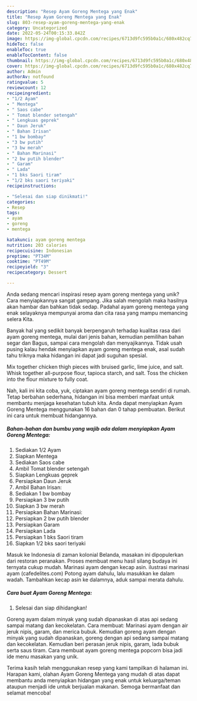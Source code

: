 ```yaml
---
description: "Resep Ayam Goreng Mentega yang Enak"
title: "Resep Ayam Goreng Mentega yang Enak"
slug: 803-resep-ayam-goreng-mentega-yang-enak
category: Uncategorized
date: 2022-05-24T00:15:33.842Z
image: https://img-global.cpcdn.com/recipes/6713d9fc595b0a1c/680x482cq70/ayam-goreng-mentega-foto-resep-utama.jpg
hideToc: false
enableToc: true
enableTocContent: false
thumbnail: https://img-global.cpcdn.com/recipes/6713d9fc595b0a1c/680x482cq70/ayam-goreng-mentega-foto-resep-utama.jpg
cover: https://img-global.cpcdn.com/recipes/6713d9fc595b0a1c/680x482cq70/ayam-goreng-mentega-foto-resep-utama.jpg
author: Admin
authorAv: notfound
ratingvalue: 5
reviewcount: 12
recipeingredient:
- "1/2 Ayam"
- " Mentega"
- " Saos cabe"
- " Tomat blender setengah"
- " Lengkuas geprek"
- " Daun Jeruk"
- " Bahan Irisan"
- "1 bw bombay"
- "3 bw putih"
- "3 bw merah"
- " Bahan Marinasi"
- "2 bw putih blender"
- " Garam"
- " Lada"
- "1 bks Saori tiram"
- "1/2 bks saori teriyaki"
recipeinstructions:

- "Selesai dan siap dinikmati!"
categories:
- Resep
tags:
- ayam
- goreng
- mentega

katakunci: ayam goreng mentega 
nutrition: 203 calories
recipecuisine: Indonesian
preptime: "PT34M"
cooktime: "PT49M"
recipeyield: "3"
recipecategory: Dessert

---
```





Anda sedang mencari inspirasi resep ayam goreng mentega yang unik? Cara menyiapkannya sangat gampang. Jika salah mengolah maka hasilnya akan hambar dan bahkan tidak sedap. Padahal ayam goreng mentega yang enak selayaknya mempunyai aroma dan cita rasa yang mampu memancing selera Kita.





Banyak hal yang sedikit banyak berpengaruh terhadap kualitas rasa dari ayam goreng mentega, mulai dari jenis bahan, kemudian pemilihan bahan segar dan Bagus, sampai cara mengolah dan menyajikannya. Tidak usah pusing kalau hendak menyiapkan ayam goreng mentega enak,      asal sudah tahu triknya maka hidangan ini dapat jadi suguhan spesial.














Mix together chicken thigh pieces with bruised garlic, lime juice, and salt. Whisk together all-purpose flour, tapioca starch, and salt. Toss the chicken into the flour mixture to fully coat.






Nah, kali ini kita coba, yuk, ciptakan ayam goreng mentega sendiri di rumah. Tetap berbahan sederhana, hidangan ini bisa memberi manfaat untuk membantu menjaga kesehatan tubuh kita. Anda dapat menyiapkan Ayam Goreng Mentega menggunakan 16 bahan dan 0 tahap pembuatan. Berikut ini cara untuk membuat hidangannya.

<!--inarticleads1-->

##### Bahan-bahan dan bumbu yang wajib ada dalam menyiapkan Ayam Goreng Mentega:

1. Sediakan 1/2 Ayam
1. Siapkan  Mentega
1. Sediakan  Saos cabe
1. Ambil  Tomat blender setengah
1. Siapkan  Lengkuas geprek
1. Persiapkan  Daun Jeruk
1. Ambil  Bahan Irisan:
1. Sediakan 1 bw bombay
1. Persiapkan 3 bw putih
1. Siapkan 3 bw merah
1. Persiapkan  Bahan Marinasi:
1. Persiapkan 2 bw putih blender
1. Persiapkan  Garam
1. Persiapkan  Lada
1. Persiapkan 1 bks Saori tiram
1. Siapkan 1/2 bks saori teriyaki


Masuk ke Indonesia di zaman kolonial Belanda, masakan ini dipopulerkan dari restoran peranakan. Proses membuat menu hasil silang budaya ini ternyata cukup mudah. Marinasi ayam dengan kecap asin. ilustrasi marinasi ayam (cafedelites.com) Potong ayam dahulu, lalu masukkan ke dalam wadah. Tambahkan kecap asin ke dalamnya, aduk sampai merata dahulu. 

<!--inarticleads2-->

##### Cara buat Ayam Goreng Mentega:


1. Selesai dan siap dihidangkan!

Goreng ayam dalam minyak yang sudah dipanaskan di atas api sedang sampai matang dan kecokelatan. Cara membuat: Marinasi ayam dengan air jeruk nipis, garam, dan merica bubuk. Kemudian goreng ayam dengan minyak yang sudah dipanaskan, goreng dengan api sedang sampai matang dan kecokelatan. Kemudian beri perasan jeruk nipis, garam, lada bubuk serta saus tiram. Cara membuat ayam goreng mentega popcorn bisa jadi ide menu masakan yang unik. 

Terima kasih telah menggunakan resep yang kami tampilkan di halaman ini. Harapan kami, olahan Ayam Goreng Mentega yang mudah di atas dapat membantu anda menyiapkan hidangan yang enak untuk keluarga/teman ataupun menjadi ide untuk berjualan makanan. Semoga bermanfaat dan selamat mencoba!
